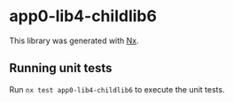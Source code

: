 # app0-lib4-childlib6

This library was generated with [Nx](https://nx.dev).

## Running unit tests

Run `nx test app0-lib4-childlib6` to execute the unit tests.
